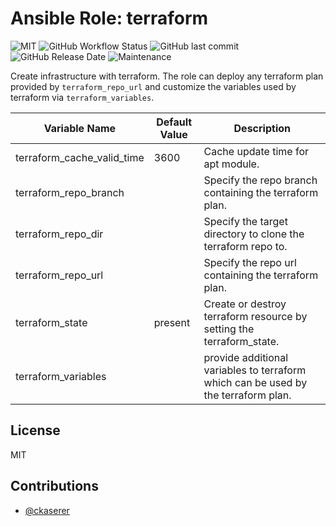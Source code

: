 # Ansible Role: terraform

![MIT](https://img.shields.io/badge/license-MIT-brightgreen.svg?style=flat-square)
![GitHub Workflow Status](https://img.shields.io/github/workflow/status/gepaplexx/ansible-role-terraform/Main?style=flat-square)
![GitHub last commit](https://img.shields.io/github/last-commit/gepaplexx/ansible-role-terraform?style=flat-square)
![GitHub Release Date](https://img.shields.io/github/release-date/gepaplexx/ansible-role-terraform?style=flat-square)
![Maintenance](https://img.shields.io/maintenance/yes/2022?style=flat-square)

Create infrastructure with terraform. The role can deploy any terraform plan provided by `terraform_repo_url` and customize the variables used by terraform via `terraform_variables`.

Variable Name | Default Value | Description
------------ | ------------- | -------------
terraform_cache_valid_time | 3600 | Cache update time for apt module.
terraform_repo_branch | | Specify the repo branch containing the terraform plan.
terraform_repo_dir | | Specify the target directory to clone the terraform repo to.
terraform_repo_url | | Specify the repo url containing the terraform plan.
terraform_state | present | Create or destroy terraform resource by setting the terraform_state.
terraform_variables | | provide additional variables to terraform which can be used by the terraform plan.

## License

MIT

## Contributions

- [@ckaserer](https://github.com/ckaserer)
